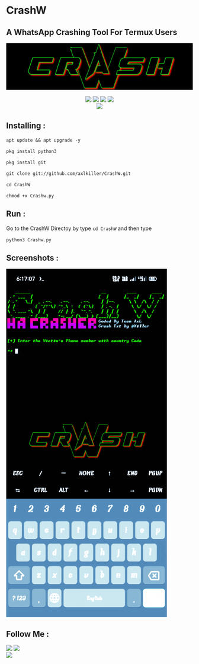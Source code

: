 # CrashW

## A WhatsApp Crashing Tool For Termux Users


![logo](https://github.com/Professorwired/whattsappcrasher/blob/main/20210924_150712.jpg)

<p align="center">
  <img src="https://img.shields.io/badge/Version-1.0.5-lime?style=for-the-badge">
  
  <img src="https://img.shields.io/github/stars/axlkiller/CrashW?color=cyan&style=for-the-badge">
  <img src="https://img.shields.io/github/issues/axlkiller/CrashW?color=magenta&style=for-the-badge">
  <img src="https://img.shields.io/github/forks/axlkiller/CrashW?color=aquamarine&style=for-the-badge"><br/>
<img src="https://img.shields.io/badge/AxL Killer-Killer?color="#E2F516" style=for-the-badge">
</p>



## Installing :

```
apt update && apt upgrade -y
```
```
pkg install python3
```
```
pkg install git
```
```
git clone git://github.com/axlkiller/CrashW.git
```
```
cd CrashW
```
```
chmod +x Crashw.py
```


## Run :

Go to the CrashW Directoy by type `cd CrashW` and then type
```
python3 Crashw.py
```

## Screenshots :


![logo](https://github.com/Professorwired/whattsappcrasher/blob/main/20210924_182617.gif)


## Follow Me :
<p align="left">
  <a href="https://github.com/Professorwired" target="_blank"><img src="https://img.shields.io/badge/Github-Professorwired-silver?style=for-the-badge&logo=github"></a>
  <a href="https://www.instagram.com/ailhaidernaqvi/" target="_blank"><img src="https://img.shields.io/badge/Instagram-AliHaider-red?style=for-the-badge&logo=instagram"></a><br/>
  <a href="https://facebook.com/alihaider.naqvi.127" target="_blank"><img src="https://img.shields.io/badge/Facebook-AliHaider-blue?style=for-the-badge&logo=facebook"></a>
</p>
